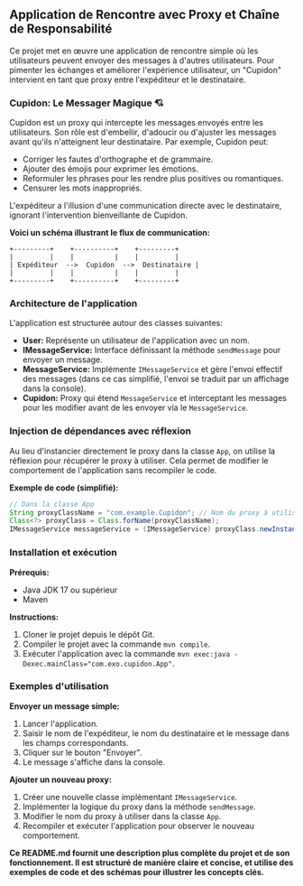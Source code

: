 ## Application de Rencontre avec Proxy et Chaîne de Responsabilité

Ce projet met en œuvre une application de rencontre simple où les utilisateurs peuvent envoyer des messages à d'autres utilisateurs. Pour pimenter les échanges et améliorer l'expérience utilisateur, un "Cupidon" intervient en tant que proxy entre l'expéditeur et le destinataire.

### Cupidon: Le Messager Magique 💘

Cupidon est un proxy qui intercepte les messages envoyés entre les utilisateurs. Son rôle est d'embellir, d'adoucir ou d'ajuster les messages avant qu'ils n'atteignent leur destinataire. Par exemple, Cupidon peut:

* Corriger les fautes d'orthographe et de grammaire.
* Ajouter des émojis pour exprimer les émotions.
* Reformuler les phrases pour les rendre plus positives ou romantiques.
* Censurer les mots inappropriés.

L'expéditeur a l'illusion d'une communication directe avec le destinataire, ignorant l'intervention bienveillante de Cupidon.

**Voici un schéma illustrant le flux de communication:**

```
+---------+    +----------+    +---------+
|         |    |          |    |         |
| Expéditeur  -->  Cupidon  -->  Destinataire |
|         |    |          |    |         |
+---------+    +----------+    +---------+
```

### Architecture de l'application

L'application est structurée autour des classes suivantes:

* **User:** Représente un utilisateur de l'application avec un nom.
* **IMessageService:** Interface définissant la méthode `sendMessage` pour envoyer un message.
* **MessageService:** Implémente `IMessageService` et gère l'envoi effectif des messages (dans ce cas simplifié, l'envoi se traduit par un affichage dans la console).
* **Cupidon:** Proxy qui étend `MessageService` et interceptant les messages pour les modifier avant de les envoyer via le `MessageService`.

### Injection de dépendances avec réflexion

Au lieu d'instancier directement le proxy dans la classe `App`, on utilise la réflexion pour récupérer le proxy à utiliser. Cela permet de modifier le comportement de l'application sans recompiler le code.

**Exemple de code (simplifié):**

```java
// Dans la classe App
String proxyClassName = "com.example.Cupidon"; // Nom du proxy à utiliser
Class<?> proxyClass = Class.forName(proxyClassName);
IMessageService messageService = (IMessageService) proxyClass.newInstance();
```

### Installation et exécution

**Prérequis:**

* Java JDK 17 ou supérieur
* Maven

**Instructions:**

1. Cloner le projet depuis le dépôt Git.
2. Compiler le projet avec la commande `mvn compile`.
3. Exécuter l'application avec la commande `mvn exec:java -Dexec.mainClass="com.exo.cupidon.App"`.

### Exemples d'utilisation

**Envoyer un message simple:**

1. Lancer l'application.
2. Saisir le nom de l'expéditeur, le nom du destinataire et le message dans les champs correspondants.
3. Cliquer sur le bouton "Envoyer".
4. Le message s'affiche dans la console.

**Ajouter un nouveau proxy:**

1. Créer une nouvelle classe implémentant `IMessageService`.
2. Implémenter la logique du proxy dans la méthode `sendMessage`.
3. Modifier le nom du proxy à utiliser dans la classe `App`.
4. Recompiler et exécuter l'application pour observer le nouveau comportement.

**Ce README.md fournit une description plus complète du projet et de son fonctionnement. Il est structuré de manière claire et concise, et utilise des exemples de code et des schémas pour illustrer les concepts clés.**